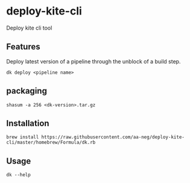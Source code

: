 # deploy-kite-cli
Deploy kite cli tool

## Features
Deploy latest version of a pipeline through the unblock of a build step.
```
dk deploy <pipeline name>
```

## packaging
```
shasum -a 256 <dk-version>.tar.gz
```


## Installation

```
brew install https://raw.githubusercontent.com/aa-neg/deploy-kite-cli/master/homebrew/Formula/dk.rb
```

## Usage

```
dk --help
```